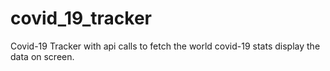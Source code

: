 # covid_19_tracker

Covid-19 Tracker with api calls to fetch the world covid-19 stats display the data on screen.
